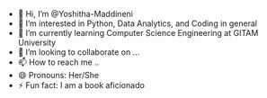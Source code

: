 - 👋 Hi, I’m @Yoshitha-Maddineni
- 👀 I’m interested in Python, Data Analytics, and Coding in general
- 🌱 I’m currently learning Computer Science Engineering at GITAM University
- 💞️ I’m looking to collaborate on ...
- 📫 How to reach me ..
- 😄 Pronouns: Her/She
- ⚡ Fun fact: I am a book aficionado

<!---
Yoshitha-Maddineni/Yoshitha-Maddineni is a ✨ special ✨ repository because its `README.md` (this file) appears on your GitHub profile.
You can click the Preview link to take a look at your changes.
--->
